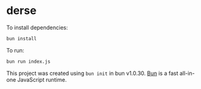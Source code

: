 # derse

To install dependencies:

```bash
bun install
```

To run:

```bash
bun run index.js
```

This project was created using `bun init` in bun v1.0.30. [Bun](https://bun.sh) is a fast all-in-one JavaScript runtime.
